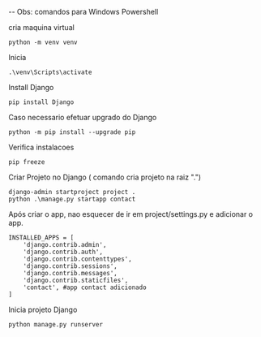 -- Obs: comandos para Windows Powershell

cria maquina virtual
```
python -m venv venv
```

Inicia
```
.\venv\Scripts\activate
```

Install Django
```
pip install Django
```

Caso necessario efetuar upgrado do Django
```
python -m pip install --upgrade pip
```

Verifica instalacoes
```
pip freeze
```
Criar Projeto no Django ( comando cria projeto na raiz ".")
```
django-admin startproject project .
python .\manage.py startapp contact
```

Após criar o app, nao esquecer de ir em project/settings.py e adicionar o app.
```
INSTALLED_APPS = [
    'django.contrib.admin',
    'django.contrib.auth',
    'django.contrib.contenttypes',
    'django.contrib.sessions',
    'django.contrib.messages',
    'django.contrib.staticfiles',
    'contact', #app contact adicionado
]
```


Inicia projeto Django
```
python manage.py runserver
```

